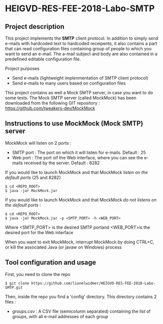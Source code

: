 # HEIGVD-RES-FEE-2018-Labo-SMTP

## Project description

This project implements the **SMTP** client protocol. In addition to simply send e-mails with hardcoded text to hardcoded receipents, it also contains a part that can read
configuration files containing group of people to which you want to send an e-mail. The a-mail subject and body are also contained in a predefined editable configuration file.

Project purposes
* Send e-mails (lightweight implenmentation of SMTP client protocol)
* Send e-mails to many users based on configuration files

This project contains as well a Mock SMTP server, in case you want to do some tests.
The Mock SMTP server (called MockMock) has been downloaded from the following GIT repository :
https://github.com/tweakers-dev/MockMock


## Instructions to use MockMock (Mock SMTP) server

MockMock will listen on 2 ports :
* SMTP port : The port on which it will listen for e-mails. Default : 25
* Web port : The port oif the Web interface, where you can see the e-mails received by the server. Default : 8282

If you would like to launch MockMock and that MockMock *listen on the default ports* (25 and 8282)
```
$ cd <REPO_ROOT>
$ java -jar MockMock.jar
```

If you would like to launch MockMock and that MockMock *do not listens on the default ports* :
```
$ cd <REPO_ROOT>
$ java -jar MockMock.jar -p <SMTP_PORT> -h <WEB_PORT>
```
Where <SMTP_PORT> is the desired SMTP portand <WEB_PORT>is the desired port for the Web interface

When you want to exit MockMock, interrupt MockMock by doing CTRL+C, or kill the associated Java (or javaw on Windows) process

## Tool configuration and usage

First, you need to clone the repo
```
$ git clone https://github.com/lionelwidmer/HEIGVD-RES-FEE-2018-Labo-SMTP.git
```

Then, inside the repo you find a 'config' directory.
This directory contains 2 files :
* groups.csv : A CSV file (semicolumn separated) containing the list of groups, with all e-mail addresses of each group